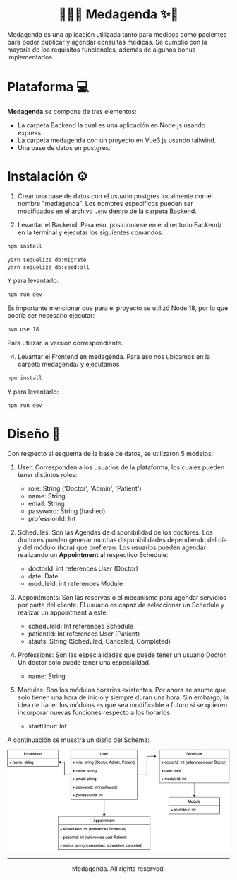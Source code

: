 <div align="center"><h1> 👨‍⚕️✨ Medagenda ✨📆 </h1></div>

Medagenda es una aplicación utilizada tanto para medicos como pacientes para poder publicar y agendar consultas médicas. Se cumplió con la mayoría de los requisitos funcionales, además de algunos bonus implementados.

# Plataforma 💻

**Medagenda** se compone de tres elementos: 

* La carpeta Backend la cual es una aplicación en Node.js usando express.
* La carpeta medagenda con un proyecto en Vue3.js usando tailwind.
* Una base de datos en postgres.

# Instalación ⚙️

1. Crear una base de datos con el usuario postgres localmente con el nombre "medagenda". Los nombres especificos pueden ser modificados en el archivo ```.env``` dentro de la carpeta Backend.

2. Levantar el Backend. Para eso, posicionarse en el directorio Backend/ en la terminal y ejecutar los siguientes comandos:
```sh
npm install
```
```sh
yarn sequelize db:migrate
yarn sequelize db:seed:all
```
Y para levantarlo:
```sh
npm run dev
```
Es importante mencionar que para el proyecto se utilizó Node 18, por lo que podría ser necesario ejecutar:
```sh
nvm use 18
```
Para utilizar la version correspondiente.

4. Levantar el Frontend en medagenda. Para eso nos ubicamos en la carpeta medagenda/ y ejecutamos
```sh
npm install
```
Y para levantarlo:
```sh
npm run dev
```
# Diseño 📖️

Con respecto al esquema de la base de datos, se utilizaron 5 modelos:

1. User: Corresponden a los usuarios de la plataforma, los cuales pueden tener distintos roles:
    - role: String ('Doctor', 'Admin', 'Patient')
    - name: String
    - email: String
    - password: String (hashed)
    - professionId: Int

2. Schedules: Son las Agendas de disponibilidad de los doctores. Los doctores pueden generar muchas disponibilidades dependiendo del día y del módulo (hora) que prefieran. Los usuarios pueden agendar realizando un **Appointment** al respectivo Schedule:
    - doctorId: int references User (Doctor)
    - date: Date
    - moduleId: int references Module

3. Appointments: Son las reservas o el mecanismo para agendar servicios por parte del cliente. El usuario es capaz de seleccionar un Schedule y realizar un appointment a este:

    - scheduleId: Int references Schedule
    - patientId: Int references User (Patient)
    - stauts: String (Scheduled, Canceled, Completed)

4. Professions: Son las especialidades que puede tener un usuario Doctor. Un doctor solo puede tener una especialidad.

    - name: String 

4. Modules: Son los módulos horarios existentes. Por ahora se asume que solo tienen una hora de inicio y siempre duran una hora. Sin embargo, la idea de hacer los módulos es que sea modificable a futuro si se quieren incorporar nuevas funciones respecto a los horarios.

    - startHour: Int

A continuación se muestra un disño del Schema:

<div align="center"><img src="db/schema.png"></div>

<hr>


<div align = "center"> Medagenda. All rights reserved.</div>
